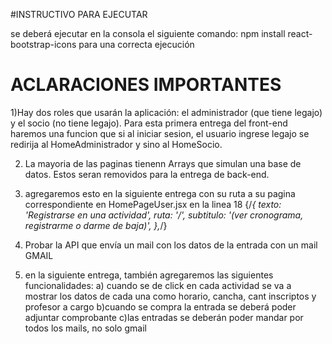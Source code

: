 #INSTRUCTIVO PARA EJECUTAR

se deberá ejecutar en la consola el siguiente comando: 
      npm install react-bootstrap-icons
para una correcta ejecución

# ACLARACIONES IMPORTANTES
1)Hay dos roles que usarán la aplicación: el administrador (que tiene legajo) y el socio (no tiene legajo). 
Para esta primera entrega del front-end haremos una funcion que si al iniciar sesion, el usuario ingrese legajo se redirija al HomeAdministrador y sino al HomeSocio.

2) La mayoria de las paginas tienenn Arrays que simulan una base de datos. Estos seran removidos para la entrega de back-end.

3) agregaremos esto en la siguiente entrega con su ruta a su pagina correspondiente en HomePageUser.jsx en la linea 18
{/*{
      texto: 'Registrarse en una actividad',
      ruta: '/',
      subtitulo: '(ver cronograma, registrarme o darme de baja)',
    },*/}
4) Probar la API que envía un mail con los datos de la entrada con un mail GMAIL
5) en la siguiente entrega, también agregaremos las siguientes funcionalidades:
      a) cuando se de click en cada actividad se va a mostrar los datos de cada una como horario, cancha, cant inscriptos y profesor a cargo
      b)cuando se compra la entrada se deberá poder adjuntar comprobante
      c)las entradas se deberán poder mandar por todos los mails, no solo gmail
